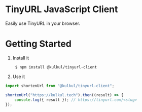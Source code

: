 # TinyURL JavaScript Client

Easily use TinyURL in your browser.

# Getting Started

1. Install it

        $ npm install @kulkul/tinyurl-client

2. Use it

```javascript
import shortenUrl from "@kulkul/tinyurl-client";

shortenUrl("https://kulkul.tech").then((result) => {
    console.log({ result }); // https://tinyurl.com/<slug>
});
```